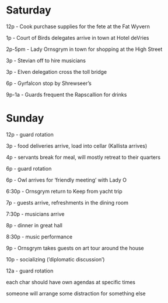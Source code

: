 # Saturday

12p - Cook purchase supplies for the fete at the Fat Wyvern

1p - Court of Birds delegates arrive in town at Hotel deVries

2p-5pm - Lady Ornsgrym in town for shopping at the High Street

3p - Stevian off to hire musicians

3p - Elven delegation cross the toll bridge

6p - Gyrfalcon stop by Shrewseer’s

9p-1a - Guards frequent the Rapscallion for drinks

# Sunday

12p - guard rotation

3p - food deliveries arrive, load into cellar (Kallista arrives)

4p - servants break for meal, will mostly retreat to their quarters

6p - guard rotation

6p - Owl arrives for ‘friendly meeting’ with Lady O

6:30p - Ornsgrym return to Keep from yacht trip

7p - guests arrive, refreshments in the dining room

7:30p - musicians arrive

8p - dinner in great hall

8:30p - music performance

9p - Ornsgrym takes guests on art tour around the house

10p - socializing (’diplomatic discussion’)

12a - guard rotation

  

each char should have own agendas at specific times

someone will arrange some distraction for something else
